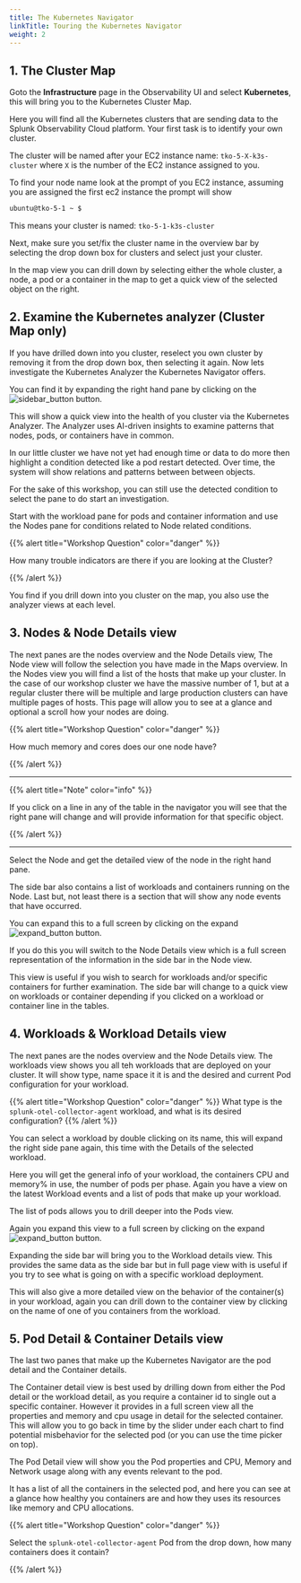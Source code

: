 ```yaml
---
title: The Kubernetes Navigator
linkTitle: Touring the Kubernetes Navigator
weight: 2
---
```


## 1. The Cluster Map

Goto the **Infrastructure** page in the Observability UI and select **Kubernetes**, this will bring you to the Kubernetes Cluster Map.

Here you will find all the Kubernetes clusters that are sending data to the Splunk Observability Cloud platform. Your first task is to identify your own cluster.

The cluster will be named after your EC2 instance name: `tko-5-X-k3s-cluster` where `X` is the number of the EC2 instance assigned to you.

To find your node name look at the prompt of you EC2 instance, assuming you are assigned the first ec2 instance the prompt will show

``` bash
ubuntu@tko-5-1 ~ $
```

This means your cluster is named: `tko-5-1-k3s-cluster`

Next, make sure you set/fix the cluster name in the overview bar by selecting the drop down box for clusters and select just your cluster.

In the map view you can drill down by selecting either the whole cluster, a node, a pod or a container in the map to get  a quick view of the selected object on the right.

## 2. Examine the Kubernetes analyzer (Cluster Map only)

If you have drilled down into you cluster, reselect you own cluster by removing it from the drop down box, then selecting it again. Now lets investigate the Kubernetes Analyzer the Kubernetes Navigator offers.

You can find it by expanding the right hand pane by clicking on the ![sidebar_button](../images/sidebar-button.png) button.

This will show a quick view into the health of you cluster via the Kubernetes Analyzer. The Analyzer uses AI-driven insights to examine patterns that nodes, pods, or containers have in common.

In our little cluster we have not yet had enough time or data to do more then highlight a condition detected like a pod restart detected. Over time, the system will show relations and patterns between between objects.

For the sake of this workshop, you can still use the detected condition to select the pane to do start an investigation.

Start with the workload pane for pods and container information and use the Nodes pane for conditions related to Node related conditions.

{{% alert title="Workshop Question" color="danger" %}}

How many trouble indicators are there if you are looking at the Cluster?

{{% /alert %}}

You find if you drill down into you cluster on the map, you also use  the analyzer views at each level.

## 3.  Nodes & Node Details view

The next panes are the nodes overview and the Node Details view, The Node view will follow the selection you have made in the Maps overview. In the Nodes view you will find a list of the hosts that make up your cluster. In the case  of our workshop cluster we have the massive number of 1, but at a regular cluster there will be multiple  and large production clusters can have multiple pages of hosts. This page will allow you to see at a glance and optional a scroll how your nodes are doing.

{{% alert title="Workshop Question" color="danger" %}}

How much memory and cores does our one node have?

{{% /alert %}}

---

{{% alert title="Note" color="info" %}}

If you click on a line in any of the table in the navigator you will see that the right pane will change and will provide information for that specific object.

{{% /alert %}}

---

Select the Node and get the detailed view of the node in the right hand pane.

The side bar also contains a list of workloads and containers running on the Node. Last but, not least there is a section that will show any node events that have occurred.

You can expand this to a full screen by clicking on the expand ![expand_button](../images/expand-button.png) button.

If you do this you will switch to the Node Details view which is a full screen representation of the information in the side bar in the Node view.

This view is useful if you wish to search for workloads and/or specific containers for further examination. The side bar will change to a quick view on workloads or container depending if you clicked on a workload or container line in the tables.

## 4. Workloads & Workload Details view

The next panes are the nodes overview and the Node Details view.  The workloads view shows you all teh workloads that are deployed on your cluster. It will show type, name space it it is and the desired and current Pod configuration for your workload.

{{% alert title="Workshop Question" color="danger" %}}
What type is the `splunk-otel-collector-agent` workload, and what is its desired configuration?
{{% /alert %}}

You can select a workload by double clicking on its name, this will expand the right side pane again, this time with the Details of the selected workload.

Here you will get the general info of your workload, the containers CPU and memory% in use, the number of pods per phase. Again you have a view on the latest Workload events and a list of  pods that make up your workload.

The list of pods allows you to drill deeper into the Pods view.

Again you expand this view to a full screen by clicking on the expand ![expand_button](../images/expand-button.png) button.

Expanding the side bar will bring you to the Workload details view. This provides the same data as the side bar but in full page view with is useful if you try to see what is going on with a specific workload deployment.

This will also give a more detailed view on the behavior of the container(s) in your workload, again you can drill down to the container view by clicking on the name of one of you containers from the workload.

## 5. Pod Detail & Container Details view

The last two panes that make up the Kubernetes Navigator are the pod detail and the Container details.

The Container detail view is best used by drilling down from either the Pod detail or the workload detail, as you require a container id to single out a specific container. However it provides in a full screen view all the properties and memory and cpu usage in detail for the selected container. This will allow you to go back in time by the slider under each chart to find potential misbehavior for the selected pod (or you can use the time picker on top).

The Pod Detail view will show you the Pod properties and  CPU, Memory and Network usage along with any events relevant to the pod.

It has a list of all the containers in the selected pod, and here you can see at a glance how healthy you containers are and how they uses its resources like memory and CPU allocations.

{{% alert title="Workshop Question" color="danger" %}}

Select the `splunk-otel-collector-agent` Pod from the drop down, how many containers does it contain?

{{% /alert %}}
